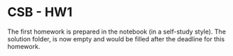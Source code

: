 # CSB - HW1
The first homework is prepared in the notebook (in a self-study style). The solution folder, is now empty and would be filled after the deadline for this homework.
